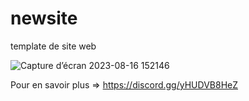 # newsite
template de site web 

![Capture d’écran 2023-08-16 152146](https://github.com/papabaldas/newsite/assets/65123019/000e243e-7c1e-48c5-a23b-84123ac759a9)

Pour en savoir plus => https://discord.gg/yHUDVB8HeZ
